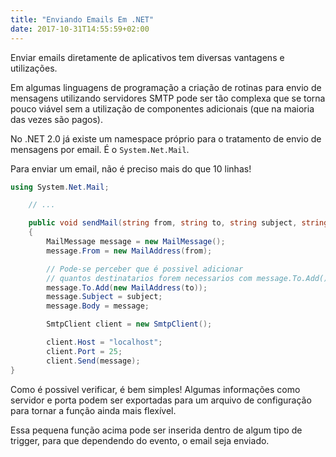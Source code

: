 ```yaml
---
title: "Enviando Emails Em .NET"
date: 2017-10-31T14:55:59+02:00
---
```


Enviar emails diretamente de aplicativos tem diversas vantagens e utilizações.

Em algumas linguagens de programação a criação de rotinas para envio de mensagens utilizando servidores SMTP pode ser tão complexa que se torna pouco viável sem a utilização de componentes adicionais (que na maioria das vezes são pagos).

No .NET 2.0 já existe um namespace próprio para o tratamento de envio de mensagens por email. É o `System.Net.Mail`.

Para enviar um email, não é preciso mais do que 10 linhas!

```csharp
using System.Net.Mail;

    // ...

    public void sendMail(string from, string to, string subject, string message)
    {
        MailMessage message = new MailMessage();
        message.From = new MailAddress(from);

        // Pode-se perceber que é possivel adicionar
        // quantos destinatarios forem necessarios com message.To.Add()
        message.To.Add(new MailAddress(to));
        message.Subject = subject;
        message.Body = message;

        SmtpClient client = new SmtpClient();

        client.Host = "localhost";
        client.Port = 25;
        client.Send(message);
}
```

Como é possivel verificar, é bem simples! Algumas informações como servidor e porta podem ser exportadas para um arquivo de configuração para tornar a função ainda mais flexível.

Essa pequena função acima pode ser inserida dentro de algum tipo de trigger, para que dependendo do evento, o email seja enviado.
